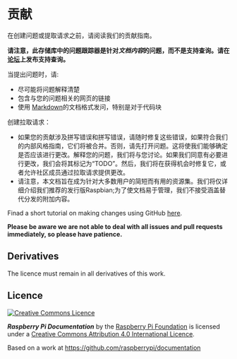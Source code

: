 # 贡献

在创建问题或提取请求之前，请阅读我们的贡献指南。

**请注意，此存储库中的问题跟踪器是针对*文档内容*的问题，而不是支持查询。请在[论坛](https://www.raspberrypi.org/forums/)上发布支持查询。**

当提出问题时，请:

- 尽可能将问题解释清楚
- 包含与您的问题相关的网页的链接
- 使用 [Markdown](https://github.com/adam-p/markdown-here/wiki/Markdown-Cheatsheet)的文档格式发问，特别是对于代码块

创建拉取请求：

- 如果您的贡献涉及拼写错误和拼写错误，请随时修复这些错误，如果符合我们的内部风格指南，它们将被合并。否则，请先打开问题。这将使我们能够确定是否应该进行更改。解释您的问题，我们将与您讨论。如果我们同意有必要进行更改，我们会将其标记为“TODO”。然后，我们将在获得机会时修复它，或者允许社区成员通过拉取请求提供更改。
- 请注意，本文档旨在成为针对大多数用户的简短而有用的资源集。我们将仅详细介绍我们推荐的发行版Raspbian;为了使文档易于管理，我们不接受涵盖替代分发的附加内容。

Finad a short tutorial on making changes using GitHub [here](using-github.md).

**Please be aware we are not able to deal with all issues and pull requests immediately, so please have patience.**

## Derivatives

The licence must remain in all derivatives of this work.

## Licence

[![Creative Commons Licence](https://licensebuttons.net/l/by-sa/4.0/88x31.png)](http://creativecommons.org/licenses/by-sa/4.0/)

***Raspberry Pi Documentation*** by the [Raspberry Pi Foundation](https://www.raspberrypi.org/) is licensed under a [Creative Commons Attribution 4.0 International Licence](http://creativecommons.org/licenses/by-sa/4.0/).

Based on a work at https://github.com/raspberrypi/documentation

